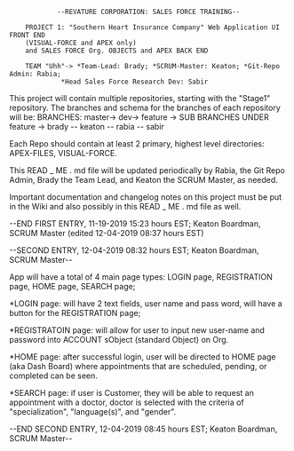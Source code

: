 				--REVATURE CORPORATION: SALES FORCE TRAINING--

		PROJECT 1: "Southern Heart Insurance Company" Web Application UI FRONT END
		(VISUAL-FORCE and APEX only)
		and SALES FORCE Org. OBJECTS and APEX BACK END

		TEAM "Uhh"-> *Team-Lead: Brady; *SCRUM-Master: Keaton; *Git-Repo Admin: Rabia;
			     *Head Sales Force Research Dev: Sabir


This project will contain multiple repositories, starting with the "Stage1" repository.  The branches
and schema for the branches of each repository will be:
                                     BRANCHES: master-> dev-> feature ->
				     SUB BRANCHES UNDER feature -> brady -- keaton -- rabia -- sabir



Each Repo should contain at least 2 primary, highest level directories: APEX-FILES, VISUAL-FORCE.

This READ _ ME . md file will be updated periodically by Rabia, the Git Repo Admin, Brady the Team Lead, and Keaton the SCRUM Master, as needed.

Important documentation and changelog notes on this project must be put in the Wiki and also possibly
in this READ _ ME . md file as well.

--END FIRST ENTRY, 11-19-2019 15:23 hours EST; Keaton Boardman, SCRUM Master (edited 12-04-2019 08:37 hours EST)

--SECOND ENTRY, 12-04-2019 08:32 hours EST; Keaton Boardman, SCRUM Master--

App will have a total of 4 main page types: LOGIN page, REGISTRATION page, HOME page, SEARCH page;

*LOGIN page: will have 2 text fields, user name and pass word, will have a button for the REGISTRATION page;

*REGISTRATOIN page: will allow for user to input new user-name and password into ACCOUNT sObject (standard Object) on Org.

*HOME page: after successful login, user will be directed to HOME page (aka Dash Board) where appointments that are scheduled, pending, 
or completed can be seen.

*SEARCH page: if user is Customer, they will be able to request an appointment with a doctor, doctor is selected with the criteria of
"specialization", "language(s)", and "gender".

--END SECOND ENTRY, 12-04-2019 08:45 hours EST; Keaton Boardman, SCRUM Master--
